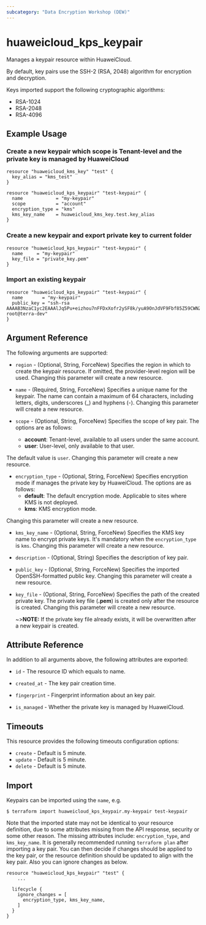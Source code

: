```yaml
---
subcategory: "Data Encryption Workshop (DEW)"
---
```


# huaweicloud_kps_keypair

Manages a keypair resource within HuaweiCloud.

By default, key pairs use the SSH-2 (RSA, 2048) algorithm for encryption and decryption.

Keys imported support the following cryptographic algorithms:

 * RSA-1024
 * RSA-2048
 * RSA-4096

## Example Usage

### Create a new keypair which scope is Tenant-level and the private key is managed by HuaweiCloud

```hcl
resource "huaweicloud_kms_key" "test" {
  key_alias = "kms_test"
}

resource "huaweicloud_kps_keypair" "test-keypair" {
  name            = "my-keypair"
  scope           = "account"
  encryption_type = "kms"
  kms_key_name    = huaweicloud_kms_key.test.key_alias
}
```

### Create a new keypair and export private key to current folder

```hcl
resource "huaweicloud_kps_keypair" "test-keypair" {
  name     = "my-keypair"
  key_file = "private_key.pem"
}
```

### Import an existing keypair

```hcl
resource "huaweicloud_kps_keypair" "test-keypair" {
  name       = "my-keypair"
  public_key = "ssh-rsa AAAAB3NzaC1yc2EAAAlJq5Pu+eizhou7nFFDxXofr2ySF8k/yuA9OnJdVF9Fbf85Z59CWNZBvcAT... root@terra-dev"
}
```

## Argument Reference

The following arguments are supported:

* `region` - (Optional, String, ForceNew) Specifies the region in which to create the keypair resource. If omitted, the
  provider-level region will be used. Changing this parameter will create a new resource.

* `name` - (Required, String, ForceNew) Specifies a unique name for the keypair. The name can contain a maximum of 64
 characters, including letters, digits, underscores (_) and hyphens (-).
 Changing this parameter will create a new resource.

* `scope` - (Optional, String, ForceNew) Specifies the scope of key pair. The options are as follows:
  - **account**: Tenant-level, available to all users under the same account.
  - **user**: User-level, only available to that user.

 The default value is `user`.
 Changing this parameter will create a new resource.

* `encryption_type` - (Optional, String, ForceNew) Specifies encryption mode if manages the private key by HuaweiCloud.
 The options are as follows:
  - **default**: The default encryption mode. Applicable to sites where KMS is not deployed.
  - **kms**: KMS encryption mode.

 Changing this parameter will create a new resource.

* `kms_key_name` - (Optional, String, ForceNew) Specifies the KMS key name to encrypt private keys.
 It's mandatory when the `encryption_type` is `kms`. Changing this parameter will create a new resource.

* `description` - (Optional, String) Specifies the description of key pair.

* `public_key` - (Optional, String, ForceNew) Specifies the imported OpenSSH-formatted public key.
 Changing this parameter will create a new resource.

* `key_file` - (Optional, String, ForceNew) Specifies the path of the created private key.
 The private key file (**.pem**) is created only after the resource is created.
 Changing this parameter will create a new resource.

  ~>**NOTE:** If the private key file already exists, it will be overwritten after a new keypair is created.

## Attribute Reference

In addition to all arguments above, the following attributes are exported:

* `id` - The resource ID which equals to name.

* `created_at` - The key pair creation time.

* `fingerprint` - Fingerprint information about an key pair.

* `is_managed` - Whether the private key is managed by HuaweiCloud.

## Timeouts

This resource provides the following timeouts configuration options:

* `create` - Default is 5 minute.
* `update` - Default is 5 minute.
* `delete` - Default is 5 minute.

## Import

Keypairs can be imported using the `name`, e.g.

```
$ terraform import huaweicloud_kps_keypair.my-keypair test-keypair
```

Note that the imported state may not be identical to your resource definition, due to some attributes missing from the
API response, security or some other reason. The missing attributes include: `encryption_type`,
and `kms_key_name`. It is generally recommended running `terraform plan` after importing a key pair.
You can then decide if changes should be applied to the key pair, or the resource definition
should be updated to align with the key pair. Also you can ignore changes as below.

```
resource "huaweicloud_kps_keypair" "test" {
    ...

  lifecycle {
    ignore_changes = [
      encryption_type, kms_key_name,
    ]
  }
}
```
